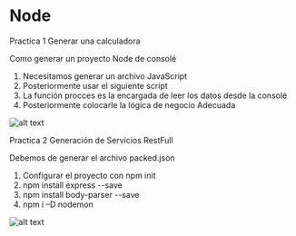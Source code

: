 # Node
Practica 1 Generar una calculadora

Como generar un proyecto Node de consolé
1.	Necesitamos generar un archivo JavaScript
2.	Posteriormente usar el siguiente script
3.	La función procces es la encargada de leer los datos desde la consolé
4.	Posteriormente colocarle la lógica de negocio Adecuada

![alt text](https://github.com/aaronjazhiel/Node/blob/master/imagenes/codigoNode.png)

Practica 2 Generación de Servicios RestFull

Debemos de generar el archivo packed.json 
1.	Configurar el proyecto con npm init 
2.  npm install express --save
3.	npm install body-parser --save
4.	npm i –D nodemon

![alt text](https://github.com/aaronjazhiel/Node/blob/master/imagenes/Ejecucion.PNG)
